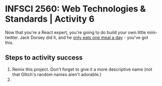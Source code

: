 # INFSCI 2560: Web Technologies & Standards | Activity 6

Now that you're a React expert, you're going to do build your own little mini-twitter. Jack Dorsey did it, and he 
[only eats one meal a day](https://www.businessinsider.com/twitter-ceo-jack-dorsey-only-eats-7-meals-per-week-2020-1) - you've got this.

## Steps to activity success

1. Remix this project. Don't forget to give it a more descriptive name (not that Glitch's random names aren't adorable.)
2. 